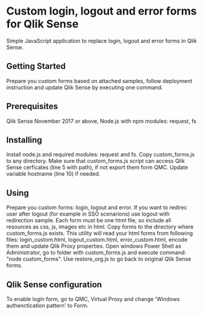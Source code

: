 # Custom login, logout and error forms for Qlik Sense
Simple JavaScript application to replace login, logout and error forms in Qlik Sense. 
## Getting Started
Prepare you custom forms based on attached samples, follow deployment instruction and update Qlik Sense by executing one command.
## Prerequisites
Qlik Sense November 2017 or above, Node.js with npm modules: request, fs  
## Installing
Install node.js and required modules: request and fs. Copy custom_forms.js to any directory. Make sure that custom_forms.js script can access Qlik Sense cerficates (line 5 with path), if not export them form QMC. Update variable hostname (line 10) if needed. 
## Using
Prepare you custom forms: login, logout and error. If you want to redirec user after logout (for example in SSO scenarions) use logout with redirection sample. Each form must be one html file, so include all resources as css, js, images etc in html. Copy forms to the directory where custom_forms.js exists. This utility will read your html forms from following files: login_custom.html, logout_custom.html, error_custom.html, encode them and update Qlik Proxy properties. Open windows Power Shell as Administrator, go to folder with custom_forms.js and execute command: "node custom_forms". Use restore_org.js to go back to original Qlik Sense forms.
## Qlik Sense configuration
To enable login form, go to QMC, Virtual Proxy and change 'Windows authenctication pattern' to Form. 
